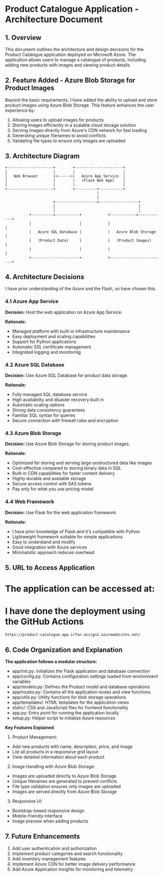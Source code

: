 # Product Catalogue Application - Architecture Document

## 1. Overview

This document outlines the architecture and design decisions for the Product Catalogue application deployed on Microsoft Azure. The application allows users to manage a catalogue of products, including adding new products with images and viewing product details.

## 2. Feature Added - Azure Blob Storage for Product Images

Beyond the basic requirements, I have added the ability to upload and store product images using Azure Blob Storage. This feature enhances the user experience by:

1. Allowing users to upload images for products
2. Storing images efficiently in a scalable cloud storage solution
3. Serving images directly from Azure's CDN network for fast loading
4. Generating unique filenames to avoid conflicts
5. Validating file types to ensure only images are uploaded

## 3. Architecture Diagram

```
+---------------------+        +----------------------+
|                     |        |                      |
|   Web Browser       |<------>|   Azure App Service  |
|                     |        |   (Flask Web App)    |
|                     |        |                      |
+---------------------+        +----------+-----------+
                                          |
                                          |
                      +-------------------v------------------+
                      |                                      |
                      |                                      |
           +----------v-----------+            +------------v------------+
           |                      |            |                         |
           |   Azure SQL Database |            |   Azure Blob Storage    |
           |   (Product Data)     |            |   (Product Images)      |
           |                      |            |                         |
           +----------------------+            +-------------------------+
```

## 4. Architecture Decisions
I have prior understanding of the Azure and the Flash, so have chosen this.
### 4.1 Azure App Service

**Decision:** Host the web application on Azure App Service.

**Rationale:**
- Managed platform with built-in infrastructure maintenance
- Easy deployment and scaling capabilities
- Support for Python applications
- Automatic SSL certificate management
- Integrated logging and monitoring

### 4.2 Azure SQL Database

**Decision:** Use Azure SQL Database for product data storage.

**Rationale:**
- Fully managed SQL database service
- High availability and disaster recovery built in
- Automatic scaling options
- Strong data consistency guarantees
- Familiar SQL syntax for queries
- Secure connection with firewall rules and encryption

### 4.3 Azure Blob Storage

**Decision:** Use Azure Blob Storage for storing product images.

**Rationale:**
- Optimized for storing and serving large unstructured data like images
- Cost-effective compared to storing binary data in SQL
- Built-in CDN capabilities for faster content delivery
- Highly durable and available storage
- Secure access control with SAS tokens
- Pay only for what you use pricing model

### 4.4 Web Framework

**Decision:** Use Flask for the web application framework.

**Rationale:**
- I have prior knowledge of Flask and it's compatible with Python
- Lightweight framework suitable for simple applications
- Easy to understand and modify
- Good integration with Azure services
- Minimalistic approach reduces overhead

## 5. URL to Access Application

# The application can be accessed at:
# I have done the deployment using the GitHub Actions
`https://product-catalogue-app-irfan-assign2.azurewebsites.net/`

<!-- Though I have disabled the above hosting, as the database and other things incur cost, and I am working on some other project parallely.
Do let me know at the time of evaluation, I will up it -->


## 6. Code Organization and Explanation
**The application follows a modular structure:**

- app/init.py: Initializes the Flask application and database connection
- app/config.py: Contains configuration settings loaded from environment variables
- app/models.py: Defines the Product model and database operations
- app/routes.py: Contains all the application routes and view functions
- app/utils.py: Utility functions for blob storage operations
- app/templates/: HTML templates for the application views
- static/: CSS and JavaScript files for frontend functionality
- app.py: Entry point for running the application locally
- setup.py: Helper script to initialize Azure resources

**Key Features Explained**

  1. Product Management:

   - Add new products with name, description, price, and image
   - List all products in a responsive grid layout
   - View detailed information about each product


  2. Image Handling with Azure Blob Storage:

   - Images are uploaded directly to Azure Blob Storage
   - Unique filenames are generated to prevent conflicts
   - File type validation ensures only images are uploaded
   - Images are served directly from Azure Blob Storage


  3. Responsive UI:

   - Bootstrap-based responsive design
   - Mobile-friendly interface
   - Image preview when adding products

## 7. Future Enhancements

1. Add user authentication and authorization
2. Implement product categories and search functionality
3. Add inventory management features
4. Implement Azure CDN for better image delivery performance
5. Add Azure Application Insights for monitoring and telemetry